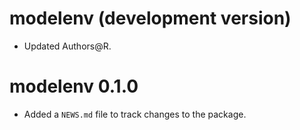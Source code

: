 # modelenv (development version)

* Updated Authors@R.

# modelenv 0.1.0

* Added a `NEWS.md` file to track changes to the package.
